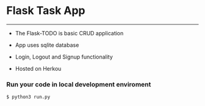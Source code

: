 # Flask Task App
---

- The Flask-TODO is basic CRUD application 

-  App uses sqlite database 

- Login, Logout  and Signup functionality 

- Hosted on Herkou 

### Run your code in local development enviroment

```bash 
$ python3 run.py
```
